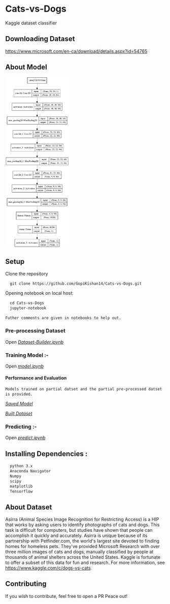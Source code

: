 # Cats-vs-Dogs
Kaggle dataset classifier

## Downloading Dataset
https://www.microsoft.com/en-ca/download/details.aspx?id=54765
## About Model
<img src="model.png?raw=true" width="200">

## Setup
Clone the repository
```
  git clone https://github.com/GopiKishan14/Cats-vs-Dogs.git
```
Opening notebook on local host:
```
  cd Cats-vs-Dogs
  jupyter-notebook
```
`Futher comments are given in notebooks to help out.`

### Pre-processing Dataset
Open [*Dataset-Builder.ipynb*](https://github.com/GopiKishan14/Cats-vs-Dogs/blob/master/Dataset-Builder.ipynb)

### Training Model :-

Open [*model.ipynb*](https://github.com/GopiKishan14/Cats-vs-Dogs/blob/master/Model.ipynb)

#### Performance and Evaluation 
```
Models trained on partial datset and the partial pre-processed datset
is provided.
```

[*Saved Model*](https://github.com/GopiKishan14/Cats-vs-Dogs/tree/master/Saved_models) 

[*Built Dataset*](https://github.com/GopiKishan14/Cats-vs-Dogs/tree/master/Built_Dataset)



### Predicting :-

Open [*predict.ipynb*](https://github.com/GopiKishan14/Cats-vs-Dogs/blob/master/predict.ipynb)

## Installing Dependencies :
```
  python 3.x
  Anaconda Navigator
  Numpy
  scipy
  matplotlib
  Tensorflow
```
## About Dataset
Asirra (Animal Species Image Recognition for Restricting Access) is a HIP that works by asking users to identify photographs of cats and dogs. This task is difficult for computers, but studies have shown that people can accomplish it quickly and accurately. Asirra is unique because of its partnership with Petfinder.com, the world's largest site devoted to finding homes for homeless pets. They've provided Microsoft Research with over three million images of cats and dogs, manually classified by people at thousands of animal shelters across the United States. Kaggle is fortunate to offer a subset of this data for fun and research. For more information, see https://www.kaggle.com/c/dogs-vs-cats.

## Contributing
If you wish to contribute, feel free to open a PR
Peace out!
